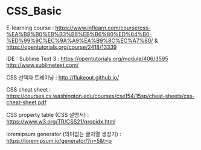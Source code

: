# CSS_Basic

E-learning course :
https://www.inflearn.com/course/css-%EA%B8%B0%EB%B3%B8%EB%B6%80%ED%84%B0-%ED%99%9C%EC%9A%A9%EA%B9%8C%EC%A7%80/
&
https://opentutorials.org/course/2418/13339

IDE : Sublime Text 3 : https://opentutorials.org/module/406/3595 http://www.sublimetext.com/

CSS 선택자 트레이닝 : http://flukeout.github.io/ 

CSS cheat sheet :
https://courses.cs.washington.edu/courses/cse154/15sp/cheat-sheets/css-cheat-sheet.pdf

CSS property table (CSS 설명서) :
https://www.w3.org/TR/CSS21/propidx.html

loremipsum generator (의미없는 글자열 생성기) :
https://loremipsum.io/generator/?n=5&t=p
